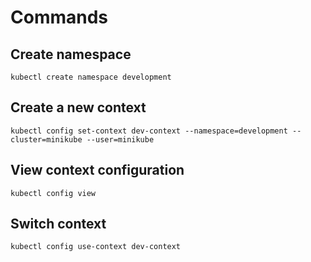 # Commands

## Create namespace 
`kubectl create namespace development`

## Create a new context
`kubectl config set-context dev-context --namespace=development --cluster=minikube --user=minikube`

## View context configuration
`kubectl config view`

## Switch context
`kubectl config use-context dev-context`